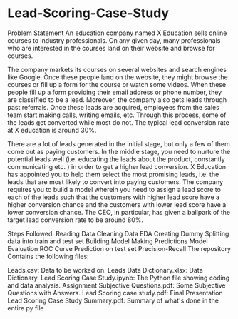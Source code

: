 # Lead-Scoring-Case-Study
Problem Statement
An education company named X Education sells online courses to industry professionals. On any given day, many professionals who are interested in the courses land on their website and browse for courses.

The company markets its courses on several websites and search engines like Google. Once these people land on the website, they might browse the courses or fill up a form for the course or watch some videos. When these people fill up a form providing their email address or phone number, they are classified to be a lead. Moreover, the company also gets leads through past referrals. Once these leads are acquired, employees from the sales team start making calls, writing emails, etc. Through this process, some of the leads get converted while most do not. The typical lead conversion rate at X education is around 30%.

There are a lot of leads generated in the initial stage, but only a few of them come out as paying customers. In the middle stage, you need to nurture the potential leads well (i.e. educating the leads about the product, constantly communicating etc. ) in order to get a higher lead conversion. X Education has appointed you to help them select the most promising leads, i.e. the leads that are most likely to convert into paying customers. The company requires you to build a model wherein you need to assign a lead score to each of the leads such that the customers with higher lead score have a higher conversion chance and the customers with lower lead score have a lower conversion chance. The CEO, in particular, has given a ballpark of the target lead conversion rate to be around 80%.

Steps Followed:
Reading Data
Cleaning Data
EDA
Creating Dummy
Splitting data into train and test set
Building Model
Making Predictions
Model Evaluation
ROC Curve
Prediction on test set
Precision-Recall
The repository Contains the following files:

Leads.csv: Data to be worked on.
Leads Data Dictionary.xlsx: Data Dictionary.
Lead Scoring Case Study.ipynb: The Python file showing coding and data analysis.
Assignment Subjective Questions.pdf: Some Subjective Questions with Answers.
Lead Scoring case study.pdf: Final Presentation
Lead Scoring Case Study Summary.pdf: Summary of what's done in the entire py file
